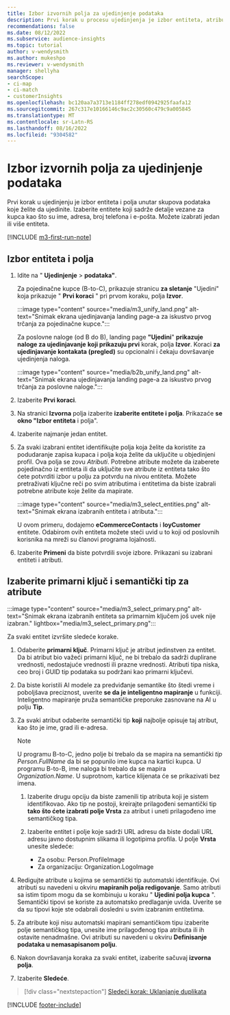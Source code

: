 ```yaml
---
title: Izbor izvornih polja za ujedinjenje podataka
description: Prvi korak u procesu ujedinjenja je izbor entiteta, atributa, primarnih ključeva i semantičkih tipova za mapiranje podataka u objedinjeni profil korisnika.
recommendations: false
ms.date: 08/12/2022
ms.subservice: audience-insights
ms.topic: tutorial
author: v-wendysmith
ms.author: mukeshpo
ms.reviewer: v-wendysmith
manager: shellyha
searchScope:
- ci-map
- ci-match
- customerInsights
ms.openlocfilehash: bc120aa7a3713e1184ff278edf0942925faafa12
ms.sourcegitcommit: 267c317e10166146c9ac2c30560c479c9a005845
ms.translationtype: MT
ms.contentlocale: sr-Latn-RS
ms.lasthandoff: 08/16/2022
ms.locfileid: "9304582"
---
```

# <a name="select-source-fields-for-data-unification"></a>Izbor izvornih polja za ujedinjenje podataka

Prvi korak u ujedinjenju je izbor entiteta i polja unutar skupova podataka koje želite da ujedinite. Izaberite entitete koji sadrže detalje vezane za kupca kao što su ime, adresa, broj telefona i e-pošta. Možete izabrati jedan ili više entiteta.

[!INCLUDE [m3-first-run-note](includes/m3-first-run-note.md)]

## <a name="select-entities-and-fields"></a>Izbor entiteta i polja

1. Idite na " **Ujedinjenje** > **podataka"**.

   Za pojedinačne kupce (B-to-C), prikazuje stranicu **za sletanje** "Ujedini" koja prikazuje " **Prvi koraci** " pri prvom koraku, polja **Izvor**.

   :::image type="content" source="media/m3_unify_land.png" alt-text="Snimak ekrana ujedinjavanja landing page-a za iskustvo prvog trčanja za pojedinačne kupce.":::

   Za poslovne naloge (od B do B), landing page **"Ujedini**" **prikazuje naloge za ujedinjavanje** **koji prikazuju prvi** korak, polja **Izvor**. Koraci **za ujedinjavanje kontakata (pregled)** su opcionalni i čekaju dovršavanje ujedinjenja naloga.

   :::image type="content" source="media/b2b_unify_land.png" alt-text="Snimak ekrana ujedinjavanja landing page-a za iskustvo prvog trčanja za poslovne naloge.":::

1. Izaberite **Prvi koraci**.

1. Na stranici **Izvorna** polja izaberite **izaberite entitete i polja**. Prikazaće **se okno "Izbor entiteta** i polja".

1. Izaberite najmanje jedan entitet.

1. Za svaki izabrani entitet identifikujte polja koja želite da koristite za podudaranje zapisa kupaca i polja koja želite da uključite u objedinjeni profil. Ova polja se zovu *Atributi*. Potrebne atribute možete da izaberete pojedinačno iz entiteta ili da uključite sve atribute iz entiteta tako što ćete potvrditi izbor u polju za potvrdu na nivou entiteta. Možete pretraživati ključne reči po svim atributima i entitetima da biste izabrali potrebne atribute koje želite da mapirate.

   :::image type="content" source="media/m3_select_entities.png" alt-text="Snimak ekrana izabranih entiteta i atributa.":::

   U ovom primeru, dodajemo **eCommerceContacts** i **loyCustomer** entitete. Odabirom ovih entiteta možete steći uvid u to koji od poslovnih korisnika na mreži su članovi programa lojalnosti.

1. Izaberite **Primeni** da biste potvrdili svoje izbore. Prikazani su izabrani entiteti i atributi.

## <a name="select-primary-key-and-semantic-type-for-attributes"></a>Izaberite primarni ključ i semantički tip za atribute

   :::image type="content" source="media/m3_select_primary.png" alt-text="Snimak ekrana izabranih entiteta sa primarnim ključem još uvek nije izabran." lightbox="media/m3_select_primary.png":::

Za svaki entitet izvršite sledeće korake.

1. Odaberite **primarni ključ**. Primarni ključ je atribut jedinstven za entitet. Da bi atribut bio važeći primarni ključ, ne bi trebalo da sadrži duplirane vrednosti, nedostajuće vrednosti ili prazne vrednosti. Atributi tipa niska, ceo broj i GUID tip podataka su podržani kao primarni ključevi.

1. Da biste koristili AI modele za predviđanje semantike što štedi vreme i poboljšava preciznost, uverite **se da je inteligentno mapiranje** u funkciji. Inteligentno mapiranje pruža semantičke preporuke zasnovane na AI u polju **Tip**.

1. Za svaki atribut odaberite semantički tip **koji** najbolje opisuje taj atribut, kao što je ime, grad ili e-adresa.

   > [!NOTE]
   > U programu B-to-C, jedno polje bi trebalo da se mapira na semantički *tip Person.FullName* da bi se popunilo ime kupca na kartici kupca. U programu B-to-B, ime naloga bi trebalo da se mapira *Organization.Name*. U suprotnom, kartice klijenata će se prikazivati bez imena.

   1. Izaberite drugu opciju da biste zamenili tip atributa koji je sistem identifikovao. Ako tip ne postoji, kreirajte prilagođeni semantički tip **tako što ćete izabrati polje Vrsta** za atribut i uneti prilagođeno ime semantičkog tipa.

   1. Izaberite entitet i polje koje sadrži URL adresu da biste dodali URL adresu javno dostupnim slikama ili logotipima profila. U polje **Vrsta** unesite sledeće:
      - Za osobu: Person.ProfileImage
      - Za organizaciju: Organization.LogoImage

1. Redigujte atribute u kojima se semantički tip automatski identifikuje. Ovi atributi su navedeni u okviru **mapiranih polja redigovanje**. Samo atributi sa istim tipom mogu da se kombinuju u koraku " **Ujedini polja kupca** ". Semantički tipovi se koriste za automatsko predlaganje uvida. Uverite se da su tipovi koje ste odabrali dosledni u svim izabranim entitetima.

1. Za atribute koji nisu automatski mapirani semantičkom tipu izaberite polje semantičkog tipa, unesite ime prilagođenog tipa atributa ili ih ostavite nenadmašne. Ovi atributi su navedeni u okviru **Definisanje podataka u nemasapisanom polju**.

1. Nakon dovršavanja koraka za svaki entitet, izaberite sačuvaj **izvorna polja**.

1. Izaberite **Sledeće**.

> [!div class="nextstepaction"]
> [Sledeći korak: Uklanjanje duplikata](remove-duplicates.md)

[!INCLUDE [footer-include](includes/footer-banner.md)]
